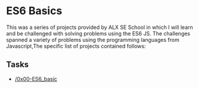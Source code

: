# ES6 Basics 

This was a series of projects provided by ALX SE School in which I will learn and be challenged with solving problems using the ES6 JS. The challenges spanned a variety of problems using the programming languages from Javascript,The specific list of projects
contained follows:

## Tasks
* [/0x00-ES6_basic](./0x00-ES6_basic)
